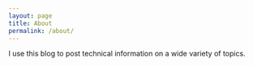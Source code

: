 ```yaml
---
layout: page
title: About
permalink: /about/
---
```


I use this blog to post technical information on a wide variety of topics.
